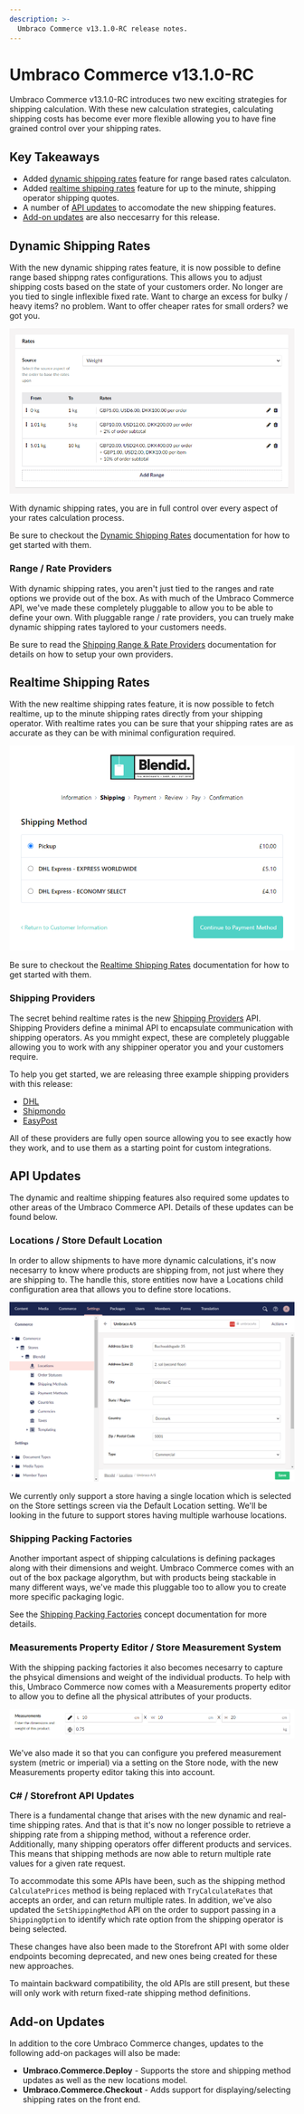 ```yaml
---
description: >-
  Umbraco Commerce v13.1.0-RC release notes.
---
```


# Umbraco Commerce v13.1.0-RC

Umbraco Commerce v13.1.0-RC introduces two new exciting strategies for shipping calculation. With these new calculation strategies, calculating shipping costs has become ever more flexible allowing you to have fine grained control over your shipping rates.

## Key Takeaways

* Added [dynamic shipping rates](#dynamic-shipping-rates) feature for range based rates calculaton.
* Added [realtime shipping rates](#realtime-shipping-rates) feature for up to the minute, shipping operator shipping quotes.
* A number of [API updates](#api-updates) to accomodate the new shipping features.
* [Add-on updates](#add-on-updates) are also neccesarry for this release.

## Dynamic Shipping Rates

With the new dynamic shipping rates feature, it is now possible to define range based shippng rates configurations. This allows you to adjust shipping costs based on the state of your customers order. No longer are you tied to single inflexible fixed rate. Want to charge an excess for bulky / heavy items? no problem. Want to offer cheaper rates for small orders? we got you.

![Shipping Method Rates](../media/dynamic_rate_shipping_rates.png)

With dynamic shipping rates, you are in full control over every aspect of your rates calculation process.

Be sure to checkout the [Dynamic Shipping Rates](../reference/shipping/dynamic-rate-shipping.md) documentation for how to get started with them.

### Range / Rate Providers

With dynamic shipping rates, you aren't just tied to the ranges and rate options we provide out of the box. As with much of the Umbraco Commerce API, we've made these completely pluggable to allow you to be able to define your own. With pluggable range / rate providers, you can truely make dynamic shipping rates taylored to your customers needs.

Be sure to read the [Shipping Range & Rate Providers](../key-concepts/shipping-range-and-rate-providers.md) documentation for details on how to setup your own providers.

## Realtime Shipping Rates

With the new realtime shipping rates feature, it is now possible to fetch realtime, up to the minute shipping rates directly from your shipping operator. With realtime rates you can be sure that your shipping rates are as accurate as they can be with minimal configuration required.

![Realtime Rates](../media/realtime_rates.png)

Be sure to checkout the [Realtime Shipping Rates](../reference/shipping/realtime-rate-shipping.md) documentation for how to get started with them.

### Shipping Providers

The secret behind realtime rates is the new [Shipping Providers](../key-concepts/shipping-providers.md) API. Shipping Providers define a minimal API to encapsulate communication with shipping operators. As you mmight expect, these are completely pluggable allowing you to work with any shippiner operator you and your customers require.

To help you get started, we are releasing three example shipping providers with this release:

* [DHL](https://github.com/umbraco/Umbraco.Commerce.ShippingProviders.Dhl)
* [Shipmondo](https://github.com/umbraco/Umbraco.Commerce.ShippingProviders.Shipmondo)
* [EasyPost](https://github.com/umbraco/Umbraco.Commerce.ShippingProviders.EasyPost)

All of these providers are fully open source allowing you to see exactly how they work, and to use them as a starting point for custom integrations.

## API Updates

The dynamic and realtime shipping features also required some updates to other areas of the Umbraco Commerce API. Details of these updates can be found below.

### Locations / Store Default Location

In order to allow shipments to have more dynamic calculations, it's now necesarry to know where products are shipping from, not just where they are shipping to. The handle this, store entities now have a Locations child configuration area that allows you to define store locations.

![Locations](../media/location_edit.png)

We currently only support a store having a single location which is selected on the Store settings screen via the Default Location setting. We'll be looking in the future to support stores having multiple warhouse locations.

### Shipping Packing Factories

Another important aspect of shipping calculations is defining packages along with their dimensions and weight. Umbraco Commerce comes with an out of the box package algorythm, but with products being stackable in many different ways, we've made this pluggable too to allow you to create more specific packaging logic.

See the [Shipping Packing Factories](../key-concepts/shipping-package-factories.md) concept documentation for more details.

### Measurements Property Editor / Store Measurement System

With the shipping packing factories it also becomes necesarry to capture the phsyical dimensions and weight of the individual products. To help with this, Umbraco Commerce now comes with a Measurements property editor to allow you to define all the physical attributes of your products.

![Measurements](../media/measurements.png)

We've also made it so that you can configure you prefered measurement system (metric or imperial) via a setting on the Store node, with the new Measurements property editor taking this into account.

### C# / Storefront API Updates

There is a fundamental change that arises with the new dynamic and real-time shipping rates. And that is that it's now no longer possible to retrieve a shipping rate from a shipping method, without a reference order. Additionally, many shipping operators offer different products and services. This means that shipping methods are now able to return multiple rate values for a given rate request.

To accommodate this some APIs have been, such as the shipping method `CalculatePrices` method is being replaced with `TryCalculateRates` that accepts an order, and can return multiple rates. In addition, we've also updated the `SetShippingMethod` API on the order to support passing in a `ShippingOption` to identify which rate option from the shipping operator is being selected.

These changes have also been made to the Storefront API with some older endpoints becoming deprecated, and new ones being created for these new approaches.

To maintain backward compatibility, the old APIs are still present, but these will only work with return fixed-rate shipping method definitions.

## Add-on Updates

In addition to the core Umbraco Commerce changes, updates to the following add-on packages will also be made:

* **Umbraco.Commerce.Deploy** - Supports the store and shipping method updates as well as the new locations model.
* **Umbraco.Commerce.Checkout** - Adds support for displaying/selecting shipping rates on the front end. 
